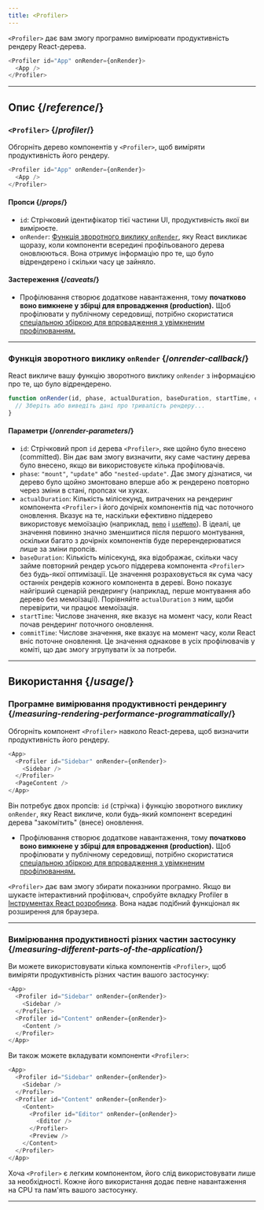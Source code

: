 ```yaml
---
title: <Profiler>
---
```


<Intro>

`<Profiler>` дає вам змогу програмно вимірювати продуктивність рендеру React-дерева.

```js
<Profiler id="App" onRender={onRender}>
  <App />
</Profiler>
```

</Intro>

<InlineToc />

---

## Опис {/*reference*/}

### `<Profiler>` {/*profiler*/}

Обгорніть дерево компонентів у `<Profiler>`, щоб виміряти продуктивність його рендеру.

```js
<Profiler id="App" onRender={onRender}>
  <App />
</Profiler>
```

#### Пропси {/*props*/}

* `id`: Стрічковий ідентифікатор тієї частини UI, продуктивність якої ви вимірюєте.
* `onRender`: [Функція зворотного виклику `onRender`](#onrender-callback), яку React викликає щоразу, коли компоненти всередині профільованого дерева оновлюються. Вона отримує інформацію про те, що було відрендерено і скільки часу це зайняло.

#### Застереження {/*caveats*/}

* Профілювання створює додаткове навантаження, тому **початково воно вимкнене у збірці для впровадження (production).** Щоб профілювати у публічному середовищі, потрібно скористатися [спеціальною збіркою для впровадження з увімкненим профілюванням.](https://fb.me/react-profiling)

---

### Функція зворотного виклику `onRender` {/*onrender-callback*/}

React викличе вашу функцію зворотного виклику `onRender` з інформацією про те, що було відрендерено.

```js
function onRender(id, phase, actualDuration, baseDuration, startTime, commitTime) {
  // Зберіть або виведіть дані про тривалість рендеру...
}
```

#### Параметри {/*onrender-parameters*/}

* `id`: Стрічковий проп `id` дерева `<Profiler>`, яке щойно було внесено (committed). Він дає вам змогу визначити, яку саме частину дерева було внесено, якщо ви використовуєте кілька профілювачів.
* `phase`: `"mount"`, `"update"` або `"nested-update"`. Дає змогу дізнатися, чи дерево було щойно змонтовано вперше або ж рендерено повторно через зміни в стані, пропсах чи хуках.
* `actualDuration`: Кількість мілісекунд, витрачених на рендеринг компонента `<Profiler>` і його дочірніх компонентів під час поточного оновлення. Вказує на те, наскільки ефективно піддерево використовує мемоїзацію (наприклад, [`memo`](/reference/react/memo) і [`useMemo`](/reference/react/useMemo)). В ідеалі, це значення повинно значно зменшитися після першого монтування, оскільки багато з дочірніх компонентів буде перерендерюватися лише за зміни пропсів.
* `baseDuration`: Кількість мілісекунд, яка відображає, скільки часу займе повторний рендер усього піддерева компонента `<Profiler>` без будь-якої оптимізації. Це значення розраховується як сума часу останніх рендерів кожного компонента в дереві. Воно показує найгірший сценарій рендерингу (наприклад, перше монтування або дерево без мемоїзації). Порівняйте `actualDuration` з ним, щоби перевірити, чи працює мемоїзація.
* `startTime`: Числове значення, яке вказує на момент часу, коли React почав рендеринг поточного оновлення.
* `commitTime`: Числове значення, яке вказує на момент часу, коли React вніс поточне оновлення. Це значення однакове в усіх профілювачів у коміті, що дає змогу згрупувати їх за потреби.

---

## Використання {/*usage*/}

### Програмне вимірювання продуктивності рендерингу {/*measuring-rendering-performance-programmatically*/}

Обгорніть компонент `<Profiler>` навколо React-дерева, щоб визначити продуктивність його рендеру.

```js {2,4}
<App>
  <Profiler id="Sidebar" onRender={onRender}>
    <Sidebar />
  </Profiler>
  <PageContent />
</App>
```

Він потребує двох пропсів: `id` (стрічка) і функцію зворотного виклику `onRender`, яку React викличе, коли будь-який компонент всередині дерева "закомітить" (внесе) оновлення.

<Pitfall>

* Профілювання створює додаткове навантаження, тому **початково воно вимкнене у збірці для впровадження (production).** Щоб профілювати у публічному середовищі, потрібно скористатися [спеціальною збіркою для впровадження з увімкненим профілюванням.](https://fb.me/react-profiling)

</Pitfall>

<Note>

`<Profiler>` дає вам змогу збирати показники програмно. Якщо ви шукаєте інтерактивний профілювач, спробуйте вкладку Profiler в [Інструментах React розробника](/learn/react-developer-tools). Вона надає подібний функціонал як розширення для браузера.

</Note>

---

### Вимірювання продуктивності різних частин застосунку {/*measuring-different-parts-of-the-application*/}

Ви можете використовувати кілька компонентів `<Profiler>`, щоб виміряти продуктивність різних частин вашого застосунку:

```js {5,7}
<App>
  <Profiler id="Sidebar" onRender={onRender}>
    <Sidebar />
  </Profiler>
  <Profiler id="Content" onRender={onRender}>
    <Content />
  </Profiler>
</App>
```

Ви також можете вкладувати компоненти `<Profiler>`:

```js {5,7,9,12}
<App>
  <Profiler id="Sidebar" onRender={onRender}>
    <Sidebar />
  </Profiler>
  <Profiler id="Content" onRender={onRender}>
    <Content>
      <Profiler id="Editor" onRender={onRender}>
        <Editor />
      </Profiler>
      <Preview />
    </Content>
  </Profiler>
</App>
```

Хоча `<Profiler>` є легким компонентом, його слід використовувати лише за необхідності. Кожне його використання додає певне навантаження на CPU та пам'ять вашого застосунку.

---

